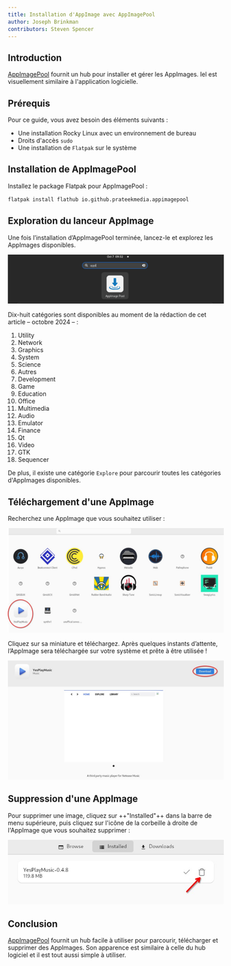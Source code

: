 ```yaml
---
title: Installation d'AppImage avec AppImagePool
author: Joseph Brinkman
contributors: Steven Spencer
---
```


## Introduction

[AppImagePool](https://github.com/prateekmedia/appimagepool) fournit un hub pour installer et gérer les AppImages. Iel est visuellement similaire à l'application logicielle.

## Prérequis

Pour ce guide, vous avez besoin des éléments suivants :

- Une installation Rocky Linux avec un environnement de bureau
- Droits d'accès `sudo`
- Une installation de `Flatpak` sur le système

## Installation de AppImagePool

Installez le package Flatpak pour AppImagePool :

```bash
flatpak install flathub io.github.prateekmedia.appimagepool
```

## Exploration du lanceur AppImage

Une fois l’installation d’AppImagePool terminée, lancez-le et explorez les AppImages disponibles.

![Launching AppImagePool](images/appimagepool/appimagepool_launch.jpg)

Dix-huit catégories sont disponibles au moment de la rédaction de cet article – octobre 2024 – :

1. Utility
2. Network
3. Graphics
4. System
5. Science
6. Autres
7. Development
8. Game
9. Education
10. Office
11. Multimedia
12. Audio
13. Emulator
14. Finance
15. Qt
16. Video
17. GTK
18. Sequencer

De plus, il existe une catégorie `Explore` pour parcourir toutes les catégories d'AppImages disponibles.

## Téléchargement d'une AppImage

Recherchez une AppImage que vous souhaitez utiliser :

![select\_AppImage](images/appimagepool/appimagepool_select.jpg)

Cliquez sur sa miniature et téléchargez. Après quelques instants d’attente, l’AppImage sera téléchargée sur votre système et prête à être utilisée !

![downloaded AppImage](images/appimagepool/appimagepool_download.jpg)

## Suppression d'une AppImage

Pour supprimer une image, cliquez sur ++"Installed"++ dans la barre de menu supérieure, puis cliquez sur l'icône de la corbeille à droite de l'AppImage que vous souhaitez supprimer :

![Remove AppImage](images/appimagepool/appimagepool_remove.jpg)

## Conclusion

[AppImagePool](https://github.com/prateekmedia/appimagepool) fournit un hub facile à utiliser pour parcourir, télécharger et supprimer des AppImages. Son apparence est similaire à celle du hub logiciel et il est tout aussi simple à utiliser.

